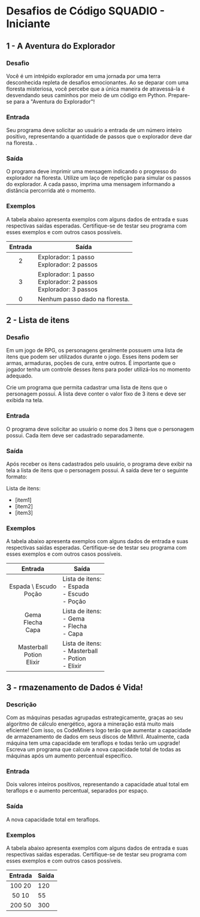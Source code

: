 # Desafios de Código SQUADIO - Iniciante

## 1 - A Aventura do Explorador

### Desafio
Você é um intrépido explorador em uma jornada por uma terra desconhecida repleta de desafios emocionantes. Ao se deparar com uma floresta misteriosa, você percebe que a única maneira de atravessá-la é desvendando seus caminhos por meio de um código em Python. Prepare-se para a "Aventura do Explorador"!

### Entrada
Seu programa deve solicitar ao usuário a entrada de um número inteiro positivo, representando a quantidade de passos que o explorador deve dar na floresta. .

### Saída
O programa deve imprimir uma mensagem indicando o progresso do explorador na floresta. Utilize um laço de repetição para simular os passos do explorador. A cada passo, imprima uma mensagem informando a distância percorrida até o momento.

### Exemplos
A tabela abaixo apresenta exemplos com alguns dados de entrada e suas respectivas saídas esperadas. Certifique-se de testar seu programa com esses exemplos e com outros casos possíveis.

| Entrada | Saída |
| :---: | --- |
| 2 | Explorador: 1 passo <br> Explorador: 2 passos |
| 3 | Explorador: 1 passo <br> Explorador: 2 passos <br> Explorador: 3 passos |
| 0 | Nenhum passo dado na floresta. |

## 2 - Lista de itens

### Desafio
Em um jogo de RPG, os personagens geralmente possuem uma lista de itens que podem ser utilizados durante o jogo. Esses itens podem ser armas, armaduras, poções de cura, entre outros. É importante que o jogador tenha um controle desses itens para poder utilizá-los no momento adequado.

Crie um programa que permita cadastrar uma lista de itens que o personagem possui. A lista deve conter o valor fixo de 3 itens e deve ser exibida na tela.

### Entrada
O programa deve solicitar ao usuário o nome dos 3 itens que o personagem possui. Cada item deve ser cadastrado separadamente.

### Saída
Após receber os itens cadastrados pelo usuário, o programa deve exibir na tela a lista de itens que o personagem possui. A saída deve ter o seguinte formato:

Lista de itens:
- [item1]
- [item2]
- [item3]

### Exemplos
A tabela abaixo apresenta exemplos com alguns dados de entrada e suas respectivas saídas esperadas. Certifique-se de testar seu programa com esses exemplos e com outros casos possíveis.

| Entrada | Saída |
| :---: | --- |
| Espada \ Escudo <br> Poção | Lista de itens: <br> - Espada <br> - Escudo <br> - Poção |
| Gema <br> Flecha <br> Capa | Lista de itens: <br> - Gema <br> - Flecha <br> - Capa |
| Masterball <br> Potion <br> Elixir | Lista de itens: <br> - Masterball <br> - Potion <br> - Elixir |

## 3 - rmazenamento de Dados é Vida!

### Descrição
Com as máquinas pesadas agrupadas estrategicamente, graças ao seu algoritmo de cálculo energético, agora a mineração está muito mais eficiente! Com isso, os CodeMiners logo terão que aumentar a capacidade de armazenamento de dados em seus discos de Mithril. Atualmente, cada máquina tem uma capacidade em teraflops e todas terão um upgrade! Escreva um programa que calcule a nova capacidade total de todas as máquinas após um aumento percentual específico.

### Entrada
Dois valores inteiros positivos, representando a capacidade atual total em teraflops e o aumento percentual, separados por espaço.

### Saída
A nova capacidade total em teraflops.

### Exemplos
A tabela abaixo apresenta exemplos com alguns dados de entrada e suas respectivas saídas esperadas. Certifique-se de testar seu programa com esses exemplos e com outros casos possíveis.

| Entrada | Saída |
| :---: | --- |
| 100 20 | 120 |
| 50 10 | 55 |
| 200 50 | 300 |
